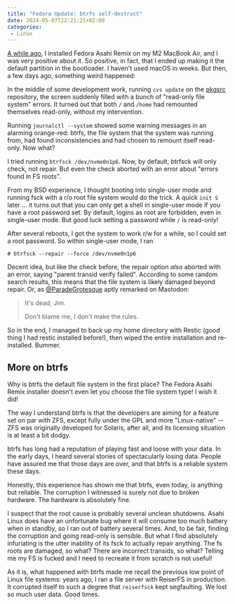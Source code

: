 ```yaml
---
title: "Fedora Update: btrfs self-destruct"
date: 2024-05-07T22:21:21+02:00
categories:
 - Linux
---
```


[A while ago](/posts/fedora-asahi), I installed Fedora Asahi Remix on my M2
MacBook Air, and I was very positive about it. So positive, in fact, that I
ended up making it the default partition in the bootloader. I haven't used
macOS in weeks. But then, a few days ago, something weird happened:

In the middle of some development work, running `cvs update` on the [pkgsrc]
repository, the screen suddenly filled with a bunch of "read-only file system"
errors. It turned out that both `/` and `/home` had remounted themselves
read-only, without my intervention.

Running `journalctl --system` showed some warning messages in an alarming
orange-red: btrfs, the file system that the system was running from, had found
inconsistencies and had chosen to remount itself read-only. Now what?

I tried running `btrfsck /dev/nvme0n1p6`. Now, by default, btrfsck will only
check, not repair. But even the check aborted with an error about "errors
found in FS roots".

From my BSD experience, I thought booting into single-user
mode and running fsck with a r/o root file system would do the trick. A quick
`init S` later ... it turns out that you can only get a shell in single-user
mode if you have a root password set. By default, logins as root are
forbidden, even in single-user mode. But good luck setting a password while
`/` is read-only!

After several reboots, I got the system to work r/w for a while, so I could
set a root password. So within single-user mode, I ran

```
# btrfsck --repair --force /dev/nvme0n1p6
```

Decent idea, but like the check before, the repair option *also* aborted with
an error, saying "parent transid verify failed". According to some random
search results, this means that the file system is likely damaged beyond
repair. Or, as [@ParadeGrotesque] aptly remarked on Mastodon:

> It's dead, Jim.
>
> Don't blame me, I don't make the rules.

So in the end, I managed to back up my home directory with Restic (good thing
I had restic installed before!), then wiped the entire installation and
re-installed. Bummer.

[pkgsrc]: https://pkgsrc.org/
[@ParadeGrotesque]: https://mastodon.sdf.org/@ParadeGrotesque/112378155926039166

## More on btrfs

Why is btrfs the default file system in the first place? The Fedora Asahi
Remix installer doesn't even let you choose the file system type! I wish it
did!

The way I understand btrfs is that the developers are aiming for a feature set
on par with ZFS, except fully under the GPL and more "Linux-native" -- ZFS was
originally developed for Solaris, after all, and its licensing situation is at
least a bit dodgy.

btrfs has long had a reputation of playing fast and loose with your data. In
the early days, I heard several stories of spectacularly losing data. People
have assured me that those days are over, and that btrfs is a reliable system
these days.

Honestly, this experience has shown me that btrfs, even today, is anything but
reliable. The corruption I witnessed is surely not due to broken hardware. The
hardware is absolutely fine.

I suspect that the root cause is probably several unclean shutdowns. Asahi
Linux does have an unfortunate bug where it will consume too much battery when
in standby, so I ran out of battery several times. And, to be fair, finding
the corruption and going read-only is sensible. But what I find absolutely
infuriating is the utter inability of its fsck to actually repair anything.
The fs roots are damaged, so what? There are incorrect transids, so what?
Telling me my FS is fucked and I need to recreate it from scratch is not
useful!

As it is, what happened with btrfs made me recall the previous low point of
Linux file systems: years ago, I ran a file server with ReiserFS in
production. It corrupted itself to such a degree that `reiserfsck` kept
segfaulting. We lost so much user data. Good times.
